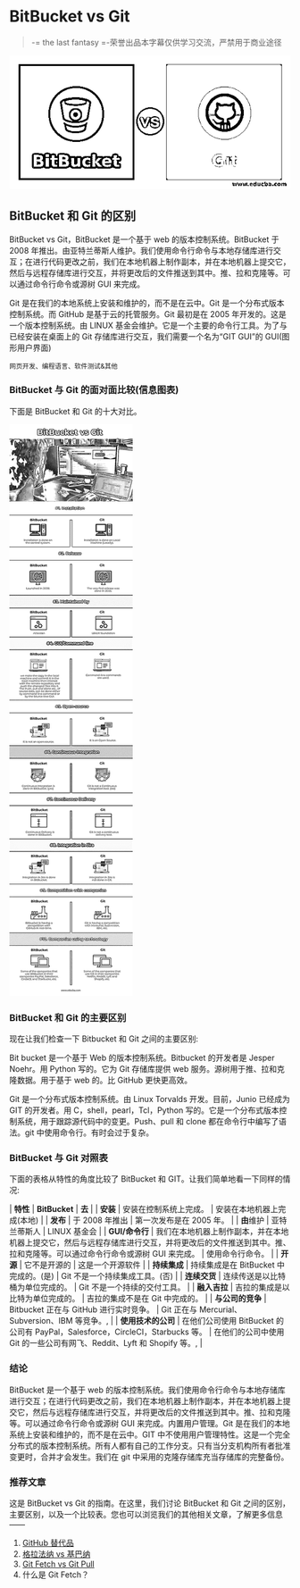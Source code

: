 # BitBucket vs Git

> -= the last fantasy =-荣誉出品本字幕仅供学习交流，严禁用于商业途径

![BitBucket vs Git](img/fa7f909a1c9896c45c42d92b42ad718f.png)



## BitBucket 和 Git 的区别

BitBucket vs Git，BitBucket 是一个基于 web 的版本控制系统。BitBucket 于 2008 年推出。由亚特兰蒂斯人维护。我们使用命令行命令与本地存储库进行交互；在进行代码更改之前，我们在本地机器上制作副本，并在本地机器上提交它，然后与远程存储库进行交互，并将更改后的文件推送到其中。推、拉和克隆等。可以通过命令行命令或源树 GUI 来完成。

Git 是在我们的本地系统上安装和维护的，而不是在云中。Git 是一个分布式版本控制系统。而 GitHub 是基于云的托管服务。Git 最初是在 2005 年开发的。这是一个版本控制系统。由 LINUX 基金会维护。它是一个主要的命令行工具。为了与已经安装在桌面上的 Git 存储库进行交互，我们需要一个名为“GIT GUI”的 GUI(图形用户界面)

<small>网页开发、编程语言、软件测试&其他</small>

### BitBucket 与 Git 的面对面比较(信息图表)

下面是 BitBucket 和 Git 的十大对比。

![BitBucket vs Git info](img/0eacbd63c10cb938110c39c204aebc7e.png)



### BitBucket 和 Git 的主要区别

现在让我们检查一下 Bitbucket 和 Git 之间的主要区别:

Bit bucket 是一个基于 Web 的版本控制系统。Bitbucket 的开发者是 Jesper Noehr。用 Python 写的。它为 Git 存储库提供 web 服务。源树用于推、拉和克隆数据。用于基于 web 的。比 GitHub 更快更高效。

Git 是一个分布式版本控制系统。由 Linux Torvalds 开发。目前，Junio 已经成为 GIT 的开发者。用 C，shell，pearl，Tcl，Python 写的。它是一个分布式版本控制系统，用于跟踪源代码中的变更。Push、pull 和 clone 都在命令行中编写了语法。git 中使用命令行。有时会过于复杂。

### BitBucket 与 Git 对照表

下面的表格从特性的角度比较了 BitBucket 和 GIT。让我们简单地看一下同样的情况:

| **特性** | **BitBucket** | **去** |
| **安装** | 安装在控制系统上完成。 | 安装在本地机器上完成(本地) |
| **发布** | 于 2008 年推出 | 第一次发布是在 2005 年。 |
| **由**维护 | 亚特兰蒂斯人 | LINUX 基金会 |
| **GUI/命令行** | 我们在本地机器上制作副本，并在本地机器上提交它，然后与远程存储库进行交互，并将更改后的文件推送到其中。推、拉和克隆等。可以通过命令行命令或源树 GUI 来完成。 | 使用命令行命令。 |
| **开源** | 它不是开源的 | 这是一个开源软件 |
| **持续集成** | 持续集成是在 BitBucket 中完成的。(是) | Git 不是一个持续集成工具。(否) |
| **连续交货** | 连续传送是以比特桶为单位完成的。 | Git 不是一个持续的交付工具。 |
| **融入吉拉** | 吉拉的集成是以比特为单位完成的。 | 吉拉的集成不是在 Git 中完成的。 |
| **与公司的竞争** | Bitbucket 正在与 GitHub 进行实时竞争。 | Git 正在与 Mercurial、Subversion、IBM 等竞争。, |
| **使用技术的公司** | 在他们公司使用 BitBucket 的公司有 PayPal，Salesforce，CircleCI，Starbucks 等。 | 在他们的公司中使用 Git 的一些公司有网飞、Reddit、Lyft 和 Shopify 等。, |

### 结论

BitBucket 是一个基于 web 的版本控制系统。我们使用命令行命令与本地存储库进行交互；在进行代码更改之前，我们在本地机器上制作副本，并在本地机器上提交它，然后与远程存储库进行交互，并将更改后的文件推送到其中。推、拉和克隆等。可以通过命令行命令或源树 GUI 来完成。内置用户管理。Git 是在我们的本地系统上安装和维护的，而不是在云中。GIT 中不使用用户管理特性。这是一个完全分布式的版本控制系统。所有人都有自己的工作分支。只有当分支机构所有者批准变更时，合并才会发生。我们在 git 中采用的克隆存储库充当存储库的完整备份。

### 推荐文章

这是 BitBucket vs Git 的指南。在这里，我们讨论 BitBucket 和 Git 之间的区别，主要区别，以及一个比较表。您也可以浏览我们的其他相关文章，了解更多信息——

1.  [GitHub 替代品](https://www.educba.com/github-alternatives/)
2.  [格拉法纳 vs 基巴纳](https://www.educba.com/grafana-vs-kibana/)
3.  [Git Fetch vs Git Pull](https://www.educba.com/git-fetch-vs-git-pull/)
4.  什么是 Git Fetch？





